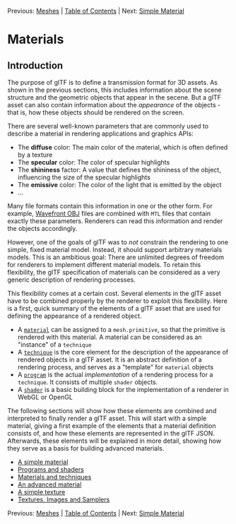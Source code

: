 Previous: [Meshes](gltfTutorial_008_Meshes.md) | [Table of Contents](README.md) | Next: [Simple Material](gltfTutorial_010_SimpleMaterial.md)

# Materials

## Introduction

The purpose of glTF is to define a transmission format for 3D assets. As shown in the previous sections, this includes information about the scene structure and the geometric objects that appear in the secene. But a glTF asset can also contain information about the *appearance* of the objects - that is, how these objects should be rendered on the screen.

There are several well-known parameters that are commonly used to describe a material in rendering applications and graphics APIs:

* The **diffuse** color: The main color of the material, which is often defined by a texture
* The **specular** color: The color of specular highlights
* The **shininess** factor: A value that defines the shininess of the object, influencing the size of the specular highlights
* The **emissive** color: The color of the light that is emitted by the object
* ...

Many file formats contain this information in one or the other form. For example, [Wavefront OBJ](https://en.wikipedia.org/wiki/Wavefront_.obj_file) files are combined with `MTL` files that contain exactly these parameters. Renderers can read this information and render the objects accordingly.

However, one of the goals of glTF was to *not* constrain the rendering to one simple, fixed material model. Instead, it should support arbitrary materials models. This is an ambitious goal: There are unlimited degrees of freedom for renderers to implement different material models. To retain this flexibility, the glTF specification of materials can be considered as a very generic description of rendering processes.

This flexibility comes at a certain cost. Several elements in the glTF asset have to be combined properly by the renderer to exploit this flexibility. Here is a first, quick summary of the elements of a glTF asset that are used for defining the appearance of a rendered object.

- A [`material`](https://github.com/KhronosGroup/glTF/tree/master/specification#reference-material) can be assigned to a `mesh.primitive`, so that the primitive is rendered with this material. A material can be considered as an "instance" of a `technique`
- A [`technique`](https://github.com/KhronosGroup/glTF/tree/master/specification#reference-technique) is the core element for the description of the appearance of rendered objects in a glTF asset. It is an abstract definition of a rendering process, and serves as a "template" for `material` objects
- A [`program`](https://github.com/KhronosGroup/glTF/tree/master/specification#reference-program) is the actual *implementation* of a rendering process for a `technique`. It consists of multiple `shader` objects.
- A [`shader`](https://github.com/KhronosGroup/glTF/tree/master/specification#reference-shader) is a basic building block for the implementation of a renderer in WebGL or OpenGL

The following sections will show how these elements are combined and interpreted to finally render a glTF asset. This will start with a simple material, giving a first example of the elements that a material definition consists of, and how these elements are represented in the glTF JSON. Afterwards, these elements will be explained in more detail, showing how they serve as a basis for building advanced materials.

- [A simple material](gltfTutorial_010_SimpleMaterial.md)
- [Programs and shaders](gltfTutorial_011_ProgramsShaders.md)
- [Materials and techniques](gltfTutorial_012_MaterialsTechniques.md)
- [An advanced material](gltfTutorial_013_AdvancedMaterial.md)
- [A simple texture](gltfTutorial_014_SimpleTexture.md)
- [Textures, Images and Samplers](gltfTutorial_015_TexturesImagesSamplers.md)



Previous: [Meshes](gltfTutorial_008_Meshes.md) | [Table of Contents](README.md) | Next: [Simple Material](gltfTutorial_010_SimpleMaterial.md)
